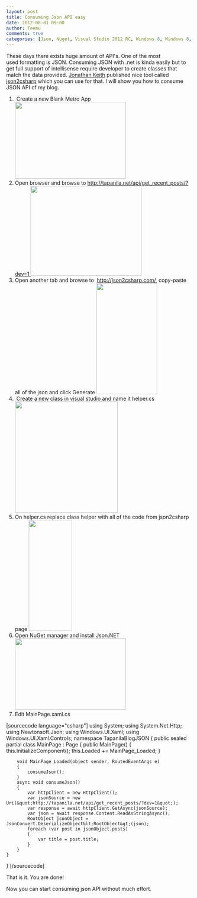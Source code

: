 ```yaml
---
layout: post
title: Consuming Json API easy
date: 2012-08-01 09:00
author: Teemu
comments: true
categories: [Json, Nuget, Visual Studio 2012 RC, Windows 8, Windows 8, WinRT, wordpress]
---
```

These days there exists huge amount of API's. One of the most used formatting is JSON.
Consuming JSON with .net is kinda easily but to get full support of intellisense require developer to create classes that match the data provided.
<a href="http://jonkeith.com/">Jonathan Keith</a> published nice tool called <a href="http://json2csharp.com/">json2csharp</a> which you can use for that.
I will show you how to consume JSON API of my blog.
<!--more-->
<ol>
	<li> Create a new Blank Metro App
<a href="http://tapanila.azurewebsites.net/wp-content/uploads/2012/08/CreatingBlankMetroProjectJSON.png"><img class="alignnone size-medium wp-image-156" title="CreatingBlankMetroProjectJSON" src="https://res.cloudinary.com/tapanila-net/image/upload/h_207,w_300/v1388360801/CreatingBlankMetroProjectJSON_ixpaz8.png" alt="" width="300" height="207" /></a></li>
	<li>Open browser and browse to <a href="http://tapanila.net/api/get_recent_posts/?dev=1">http://tapanila.net/api/get_recent_posts/?dev=1
</a><a href="http://tapanila.azurewebsites.net/wp-content/uploads/2012/08/TapanilaBlogJSON.png"><img class="alignnone size-medium wp-image-157" title="TapanilaBlogJSON" src="https://res.cloudinary.com/tapanila-net/image/upload/h_243,w_300/v1388360799/TapanilaBlogJSON_onb2j7.png" alt="" width="300" height="243" /></a></li>
	<li>Open another tab and browse to  <a href="http://json2csharp.com/">http://json2csharp.com/</a>, copy-paste all of the json and click Generate
<a href="http://tapanila.azurewebsites.net/wp-content/uploads/2012/08/JSON2CSHARP.png"><img class="alignnone size-medium wp-image-158" title="JSON2CSHARP" src="https://res.cloudinary.com/tapanila-net/image/upload/h_300,w_164/v1388360798/JSON2CSHARP_lnxrcp.png" alt="" width="164" height="300" /></a></li>
	<li> Create a new class in visual studio and name it helper.cs
<a href="http://tapanila.azurewebsites.net/wp-content/uploads/2012/08/CreateNewClass.png"><img class="alignnone size-medium wp-image-167" title="CreateNewClass" src="https://res.cloudinary.com/tapanila-net/image/upload/h_300,w_277/v1388360796/CreateNewClass_ttpuvi.png" alt="" width="277" height="300" /></a></li>
	<li>On helper.cs replace class helper with all of the code from json2csharp page
<a href="http://tapanila.azurewebsites.net/wp-content/uploads/2012/08/HelperClass.png"><img class="alignnone size-medium wp-image-168" title="HelperClass" src="https://res.cloudinary.com/tapanila-net/image/upload/h_300,w_117/v1388360795/HelperClass_fpmyht.png" alt="" width="117" height="300" /></a></li>
	<li>Open NuGet manager and install Json.NET
<a href="http://tapanila.azurewebsites.net/wp-content/uploads/2012/08/NugetJsonNET.png"><img class="alignnone size-medium wp-image-169" title="NugetJsonNET" src="https://res.cloudinary.com/tapanila-net/image/upload/h_193,w_300/v1388360794/NugetJsonNET_mf7yah.png" alt="" width="300" height="193" /></a></li>
	<li>Edit MainPage.xaml.cs</li>
</ol>
[sourcecode language="csharp"]
using System;
using System.Net.Http;
using Newtonsoft.Json;
using Windows.UI.Xaml;
using Windows.UI.Xaml.Controls;
namespace TapanilaBlogJSON
{
    public sealed partial class MainPage : Page
    {
        public MainPage()
        {
            this.InitializeComponent();
            this.Loaded += MainPage_Loaded;
        }

        void MainPage_Loaded(object sender, RoutedEventArgs e)
        {
            consumeJson();
        }
        async void consumeJson()
        {
            var httpClient = new HttpClient();
            var jsonSource = new Uri(&quot;http://tapanila.net/api/get_recent_posts/?dev=1&quot;);
            var response = await httpClient.GetAsync(jsonSource);
            var json = await response.Content.ReadAsStringAsync();
            RootObject jsonObject = JsonConvert.DeserializeObject&lt;RootObject&gt;(json);
            foreach (var post in jsonObject.posts)
            {
                var title = post.title;
            }
        }
    }
}
[/sourcecode]

That is it. You are done!

Now you can start consuming json API without much effort.
